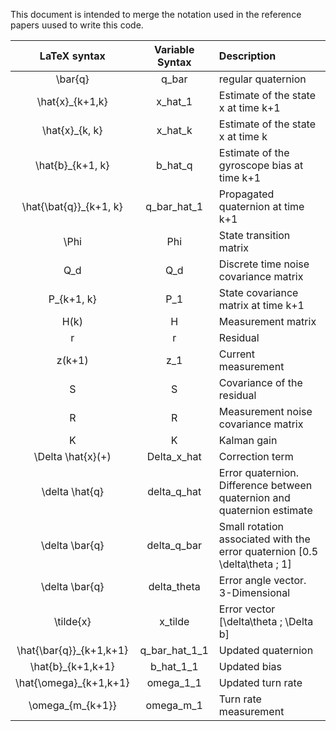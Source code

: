 This document is intended to merge the notation used in the reference papers
uused to write this code. 


| LaTeX syntax          |  Variable Syntax | Description |
|:---------------------:|:----------------:|:------------|
|\bar{q}                | q_bar            | regular quaternion  |
|\hat{x}_{k+1,k}        | x_hat_1          | Estimate of the state x at time k+1             |
|\hat{x}_{k, k}         | x_hat_k          | Estimate of the state x at time k            |
|\hat{b}_{k+1, k}       | b_hat_q          | Estimate of the gyroscope bias at time k+1 |
|\hat{\bat{q}}_{k+1, k} | q_bar_hat_1      | Propagated quaternion at time k+1 |
|\Phi                   | Phi              | State transition matrix |
|Q_d                    | Q_d              | Discrete time noise covariance matrix |
|P_{k+1, k}             | P_1              | State covariance matrix at time k+1  |
|H(k)                   | H                | Measurement matrix |
|r                      | r                | Residual |
|z(k+1)                 | z_1              | Current measurement|
|S                      | S                | Covariance of the residual |
|R                      | R                | Measurement noise covariance matrix |
|K                      | K                | Kalman gain |
|\Delta \hat{x}(+)      | Delta_x_hat      | Correction term |
|\delta \hat{q}         | delta_q_hat      | Error quaternion. Difference between quaternion and quaternion estimate|
|\delta \bar{q}         | delta_q_bar      | Small rotation associated with the error quaternion [0.5 \delta\theta ; 1]|
|\delta \bar{q}         | delta_theta      | Error angle vector. 3-Dimensional |
|\tilde{x}              | x_tilde          | Error vector [\delta\theta ; \Delta b]|
|\hat{\bar{q}}_{k+1,k+1}| q_bar_hat_1_1    | Updated quaternion |
|\hat{b}_{k+1,k+1}      | b_hat_1_1        | Updated bias |
|\hat{\omega}_{k+1,k+1} | omega_1_1        | Updated turn rate |
|\omega_{m_{k+1}}       | omega_m_1        | Turn rate measurement |                 
